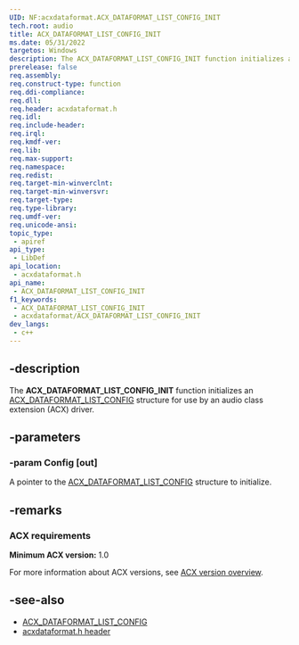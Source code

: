 ```yaml
---
UID: NF:acxdataformat.ACX_DATAFORMAT_LIST_CONFIG_INIT
tech.root: audio
title: ACX_DATAFORMAT_LIST_CONFIG_INIT
ms.date: 05/31/2022
targetos: Windows
description: The ACX_DATAFORMAT_LIST_CONFIG_INIT function initializes an ACX_DATAFORMAT_LIST_CONFIG structure for use by an audio class extension (ACX) driver.
prerelease: false
req.assembly: 
req.construct-type: function
req.ddi-compliance: 
req.dll: 
req.header: acxdataformat.h
req.idl: 
req.include-header: 
req.irql: 
req.kmdf-ver: 
req.lib: 
req.max-support: 
req.namespace: 
req.redist: 
req.target-min-winverclnt: 
req.target-min-winversvr: 
req.target-type: 
req.type-library: 
req.umdf-ver: 
req.unicode-ansi: 
topic_type:
 - apiref
api_type:
 - LibDef
api_location:
 - acxdataformat.h
api_name:
 - ACX_DATAFORMAT_LIST_CONFIG_INIT
f1_keywords:
 - ACX_DATAFORMAT_LIST_CONFIG_INIT
 - acxdataformat/ACX_DATAFORMAT_LIST_CONFIG_INIT
dev_langs:
 - c++
---
```


## -description

The **ACX_DATAFORMAT_LIST_CONFIG_INIT** function initializes an [ACX_DATAFORMAT_LIST_CONFIG](ns-acxdataformat-acx_dataformat_list_config.md) structure for use by an audio class extension (ACX) driver.

## -parameters

### -param Config [out]

A pointer to the [ACX_DATAFORMAT_LIST_CONFIG](ns-acxdataformat-acx_dataformat_list_config.md) structure to initialize.

## -remarks

### ACX requirements

**Minimum ACX version:** 1.0

For more information about ACX versions, see [ACX version overview](/windows-hardware/drivers/audio/acx-version-overview).

## -see-also

- [ACX_DATAFORMAT_LIST_CONFIG](ns-acxdataformat-acx_dataformat_list_config.md)
- [acxdataformat.h header](index.md)
